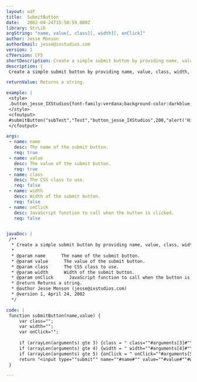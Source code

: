 ```yaml
---
layout: udf
title:  SubmitButton
date:   2002-04-24T15:50:59.000Z
library: StrLib
argString: "name, value[, class][, width][, onClick]"
author: Jesse Monson
authorEmail: jesse@ixstudios.com
version: 1
cfVersion: CF5
shortDescription: Create a simple submit button by providing name, value, class, width, and onClick.
description: |
 Create a simple submit button by providing name, value, class, width, and onClick.

returnValue: Returns a string.

example: |
 <style>
 .button_jesse_IXStudios{font-family:verdana;background-color:darkblue;color:white;}
 </style>
 <cfoutput>
 #submitButton("subTest","Test","button_jesse_IXStudios",200,"alert('Hi')")#
 </cfoutput>

args:
 - name: name
   desc: The name of the submit button.
   req: true
 - name: value
   desc: The value of the submit button.
   req: true
 - name: class
   desc: The CSS class to use.
   req: false
 - name: width
   desc: Width of the submit button.
   req: false
 - name: onClick
   desc: JavaScript function to call when the button is clicked.
   req: false


javaDoc: |
 /**
  * Create a simple submit button by providing name, value, class, width, and onClick.
  * 
  * @param name      The name of the submit button. 
  * @param value      The value of the submit button. 
  * @param class      The CSS class to use. 
  * @param width      Width of the submit button. 
  * @param onClick      JavaScript function to call when the button is clicked. 
  * @return Returns a string. 
  * @author Jesse Monson (jesse@ixstudios.com) 
  * @version 1, April 24, 2002 
  */

code: |
 function submitButton(name,value) {
     var class="";
     var width="";
     var onClick="";
     
     if (arrayLen(arguments) gte 3) {class = " class=""#arguments[3]#""";}
     if (arrayLen(arguments) gte 4) {width = " width=""#arguments[4]#"" style=""width:#arguments[4]#px""";}
     if (arrayLen(arguments) gte 5) {onClick = " onClick=""#arguments[5]#""";}    
     return "<input type=""submit"" name=""#name#"" value=""#value#""#width##class##onClick#>";
 }

---
```


